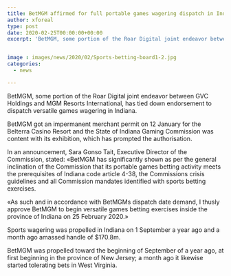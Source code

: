 ```yaml
---
title: BetMGM affirmed for full portable games wagering dispatch in Indiana
author: xforeal 
type: post
date: 2020-02-25T00:00:00+00:00
excerpt: 'BetMGM, some portion of the Roar Digital joint endeavor between GVC Holdings and MGM Resorts International, has tied down endorsement to dispatch versatile games wagering in Indiana '


image : images/news/2020/02/Sports-betting-board1-2.jpg
categories:
  - news

---
```

<span style="font-weight: 400;">BetMGM, some portion of the Roar Digital joint endeavor between GVC Holdings and MGM Resorts International, has tied down endorsement to dispatch versatile games wagering in Indiana. </span>

<span style="font-weight: 400;">BetMGM got an impermanent merchant permit on 12 January for the Belterra Casino Resort and the State of Indiana Gaming Commission was content with its exhibition, which has prompted the authorisation. </span>

<span style="font-weight: 400;">In an announcement, Sara Gonso Tait, Executive Director of the Commission, stated: &#171;BetMGM has significantly shown as per the general inclination of the Commission that its portable games betting activity meets the prerequisites of Indiana code article 4-38, the Commissions crisis guidelines and all Commission mandates identified with sports betting exercises. </span>

<span style="font-weight: 400;">&#171;As such and in accordance with BetMGMs dispatch date demand, I thusly approve BetMGM to begin versatile games betting exercises inside the province of Indiana on 25 February 2020.&#187; </span>

<span style="font-weight: 400;">Sports wagering was propelled in Indiana on 1 September a year ago and a month ago amassed handle of $170.8m. </span>

<span style="font-weight: 400;">BetMGM was propelled toward the beginning of September of a year ago, at first beginning in the province of New Jersey; a month ago it likewise started tolerating bets in West Virginia. </span>